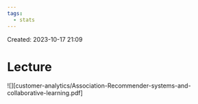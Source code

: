 ```yaml
---
tags:
  - stats
---
```

Created: 2023-10-17 21:09
# Lecture

![][customer-analytics/Association-Recommender-systems-and-collaborative-learning.pdf]